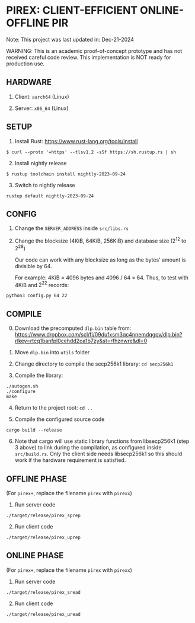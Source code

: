 
# PIREX: CLIENT-EFFICIENT ONLINE-OFFLINE PIR

Note: This project was last updated in: Dec-21-2024

WARNING: This is an academic proof-of-concept prototype and has not received careful code review. This implementation is NOT ready for production use.


## HARDWARE

1. Client: `aarch64` (Linux)

2. Server: `x86_64` (Linux)


## SETUP

1. Install Rust: https://www.rust-lang.org/tools/install


```
$ curl --proto '=https' --tlsv1.2 -sSf https://sh.rustup.rs | sh
```


2. Install nightly release


```
$ rustup toolchain install nightly-2023-09-24
```


3. Switch to nightly release
```
rustup default nightly-2023-09-24
```


## CONFIG

1. Change the `SERVER_ADDRESS` inside `src/libs.rs`


2. Change the blocksize (4KiB, 64KiB, 256KiB) and database size ($2^{12}$ to $2^{28}$)

    Our code can work with any blocksize as long as the bytes' amount is divisible by 64.

    For example: 4KiB = 4096 bytes and 4096 / 64 = 64. Thus, to test with 4KiB and $2^{22}$ records:

```
python3 config.py 64 22
```







## COMPILE

0. Download the precomputed `dlp.bin` table from: https://www.dropbox.com/scl/fi/09dufxsm3qc4nnemdqgpv/dlp.bin?rlkey=rtcq1banfpl0cehdd2oa1b7zy&st=rfhznwre&dl=0

1. Move `dlp.bin` into `utils` folder

2. Change directory to compile the secp256k1 library: `cd secp256k1`

3. Compile the library:

```
./autogen.sh
./configure
make
```

4. Return to the project root: `cd ..`

5. Compile the configured source code

```
cargo build --release
```

6. Note that cargo will use static library functions from libsecp256k1 (step 3 above) to link  during the compilation, as configured inside `src/build.rs`. Only the client side
needs libsecp256k1 so this should work if the hardware requirement is satisfied.





## OFFLINE PHASE

(For `pirex+`, replace the filename `pirex` with `pirexx`)

1. Run server code
```
./target/release/pirex_sprep
```


2. Run client code
```
./target/release/pirex_uprep
```


## ONLINE PHASE

(For `pirex+`, replace the filename `pirex` with `pirexx`)

1. Run server code
```
./target/release/pirex_sread
```


2. Run client code
```
./target/release/pirex_uread
```
